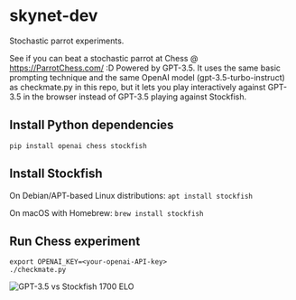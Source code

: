 # skynet-dev

Stochastic parrot experiments.

See if you can beat a stochastic parrot at Chess @ https://ParrotChess.com/ :D
Powered by GPT-3.5. It uses the same basic prompting technique and the same
OpenAI model (gpt-3.5-turbo-instruct) as checkmate.py in this repo, but it
lets you play interactively against GPT-3.5 in the browser instead of GPT-3.5
playing against Stockfish.

## Install Python dependencies

```pip install openai chess stockfish```

## Install Stockfish

On Debian/APT-based Linux distributions:
```apt install stockfish```

On macOS with Homebrew:
```brew install stockfish```

## Run Chess experiment

```
export OPENAI_KEY=<your-openai-API-key>
./checkmate.py
```

![GPT-3.5 vs Stockfish 1700 ELO](checkmate.gif)

